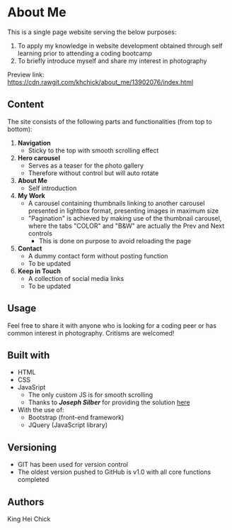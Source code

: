 # About Me

This is a single page website serving the below purposes:
1. To apply my knowledge in website development obtained through self learning prior to attending a coding bootcamp
2. To briefly introduce myself and share my interest in photography

Preview link: https://cdn.rawgit.com/khchick/about_me/13902076/index.html

## Content
The site consists of the following parts and functionalities (from top to bottom):
1. **Navigation**
    * Sticky to the top with smooth scrolling effect
2. **Hero carousel**
    * Serves as a teaser for the photo gallery
    * Therefore without control but will auto rotate
3. **About Me**
    * Self introduction
4. **My Work**
    * A carousel containing thumbnails linking to another carousel presented in lightbox format, presenting images in maximum size
    * "Pagination" is achieved by making use of the thumbnail carousel, where the tabs "COLOR" and "B&W" are actually the Prev and Next controls
        * This is done on purpose to avoid reloading the page
5. **Contact**
    * A dummy contact form without posting function
    * To be updated
6. **Keep in Touch**
    * A collection of social media links
    * To be updated

## Usage
Feel free to share it with anyone who is looking for a coding peer or has common interest in photography. Critisms are welcomed!

## Built with
- HTML
- CSS
- JavaSript
    * The only custom JS is for smooth scrolling
    * Thanks to __*Joseph Silber*__ for providing the solution [here](https://stackoverflow.com/questions/7717527/smooth-scrolling-when-clicking-an-anchor-link/7717572#7717572)
- With the use of:
    * Bootstrap (front-end framework)
    * JQuery (JavaScript library)

## Versioning
- GIT has been used for version control
- The oldest version pushed to GitHub is v1.0 with all core functions completed

## Authors
King Hei Chick



